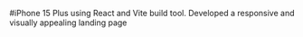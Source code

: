 #iPhone 15 Plus using React and Vite build tool.
Developed a responsive and visually appealing landing page 
